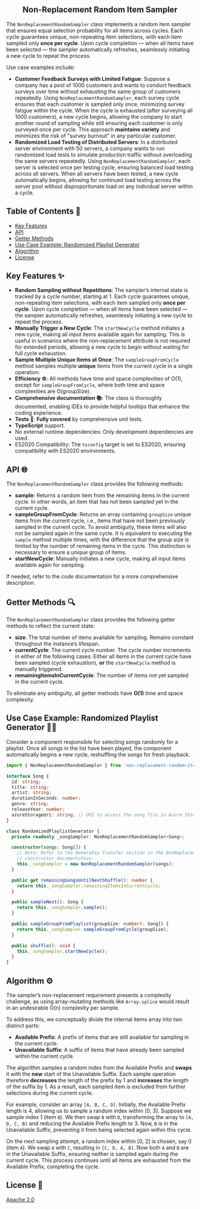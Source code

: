 <h2 align="middle">Non-Replacement Random Item Sampler</h2>

The `NonReplacementRandomSampler` class implements a random item sampler that ensures equal selection probability for all items across cycles. Each cycle guarantees unique, non-repeating item selections, with each item sampled only **once per cycle**. Upon cycle completion — when all items have been selected — the sampler automatically refreshes, seamlessly initiating a new cycle to repeat the process.

Use case examples include:
* __Customer Feedback Surveys with Limited Fatigue__: Suppose a company has a pool of 1000 customers and wants to conduct feedback surveys over time without exhausting the same group of customers repeatedly. Using `NonReplacementRandomSampler`, each survey cycle ensures that each customer is sampled only once, minimizing survey fatigue within the cycle. When the cycle is exhausted (after surveying all 1000 customers), a new cycle begins, allowing the company to start another round of sampling while still ensuring each customer is only surveyed once per cycle. This approach **maintains variety** and minimizes the risk of "survey burnout" in any particular customer.
* __Randomized Load Testing of Distributed Servers__: In a distributed server environment with 50 servers, a company wants to run randomized load tests to simulate production traffic without overloading the same servers repeatedly. Using `NonReplacementRandomSampler`, each server is selected once per testing cycle, ensuring balanced load testing across all servers. When all servers have been tested, a new cycle automatically begins, allowing for continued load testing across the server pool without disproportionate load on any individual server within a cycle.

## Table of Contents :bookmark_tabs:

* [Key Features](#key-features)
* [API](#api)
* [Getter Methods](#getter-methods)
* [Use Case Example: Randomized Playlist Generator](#use-case-example)
* [Algorithm](#algorithm)
* [License](#license)

## Key Features :sparkles:<a id="key-features"></a>

- __Random Sampling without Repetitions__: The sampler’s internal state is tracked by a cycle number, starting at 1. Each cycle guarantees unique, non-repeating item selections, with each item sampled only **once per cycle**. Upon cycle completion — when all items have been selected — the sampler automatically refreshes, seamlessly initiating a new cycle to repeat the process.
- __Manually Trigger a New Cycle__: The `startNewCycle` method initiates a new cycle, making all input items available again for sampling. This is useful in scenarios where the non-replacement attribute is not required for extended periods, allowing a new cycle to begin without waiting for full cycle exhaustion.
- __Sample Multiple Unique Items at Once__: The `sampleGroupFromCycle` method samples multiple **unique** items from the current cycle in a single operation.
- __Efficiency :gear:__: All methods have time and space complexities of O(1), except for `sampleGroupFromCycle`, where both time and space complexities are O(groupSize).
- __Comprehensive documentation :books:__: The class is thoroughly documented, enabling IDEs to provide helpful tooltips that enhance the coding experience.
- __Tests :test_tube:__: **Fully covered** by comprehensive unit tests.
- **TypeScript** support.
- No external runtime dependencies: Only development dependencies are used.
- ES2020 Compatibility: The `tsconfig` target is set to ES2020, ensuring compatibility with ES2020 environments.

## API :globe_with_meridians:<a id="api"></a>

The `NonReplacementRandomSampler` class provides the following methods:

* __sample__: Returns a random item from the remaining items in the current cycle. In other words, an item that has not been sampled yet in the current cycle.
* __sampleGroupFromCycle__: Returns an array containing `groupSize` unique items from the current cycle, i.e., items that have not been previously sampled in the current cycle. To avoid ambiguity, these items will also *not* be sampled again in the same cycle. It is equivalent to executing the `sample` method multiple times, with the difference that the group size is limited by the number of remaining items in the cycle. This distinction is necessary to ensure a *unique* group of items.
* __startNewCycle__: Manually initiates a new cycle, making all input items available again for sampling.

If needed, refer to the code documentation for a more comprehensive description.

## Getter Methods :mag:<a id="getter-methods"></a>

The `NonReplacementRandomSampler` class provides the following getter methods to reflect the current state:

* __size__: The total number of items available for sampling. Remains constant throughout the instance’s lifespan.
* __currentCycle__: The current cycle number. The cycle number increments in either of the following cases: Either all items in the current cycle have been sampled (cycle exhaustion), **or** the `startNewCycle` method is manually triggered.
* __remainingItemsInCurrentCycle__: The number of items not yet sampled in the current cycle.

To eliminate any ambiguity, all getter methods have **O(1)** time and space complexity.

## Use Case Example: Randomized Playlist Generator :man_technologist:<a id="use-case-example"></a>

Consider a component responsible for selecting songs randomly for a playlist. Once all songs in the list have been played, the component automatically begins a new cycle, reshuffling the songs for fresh playback.

```ts
import { NonReplacementRandomSampler } from 'non-replacement-random-item-sampler';

interface Song {
  id: string;
  title: string;
  artist: string;
  durationInSeconds: number;
  genre: string;
  releaseYear: number;
  azureStorageUri: string; // URI to access the song file in Azure Storage
}

class RandomizedPlaylistGenerator {
  private readonly _songSampler: NonReplacementRandomSampler<Song>;

  constructor(songs: Song[]) {
    // Note: Refer to the Ownership Transfer section in the NonReplacementRandomSampler
    // constructor documentation.
    this._songSampler = new NonReplacementRandomSampler(songs);
  }

  public get remainingSongsUntilNextShuffle(): number {
    return this._songSampler.remainingItemsInCurrentCycle;
  }

  public sampleNext(): Song {
    return this._songSampler.sample();
  }

  public sampleGroupFromPlaylist(groupSize: number): Song[] {
    return this._songSampler.sampleGroupFromCycle(groupSize);
  }

  public shuffle(): void {
    this._songSampler.startNewCycle();
  }
}
```

## Algorithm :gear:<a id="algorithm"></a>

The sampler’s non-replacement requirement presents a complexity challenge, as using array-mutating methods like `Array.splice` would result in an undesirable O(n) complexity per sample.

To address this, we conceptually divide the internal items array into two distinct parts:
* __Available Prefix__: A prefix of items that are still available for sampling in the current cycle.
* __Unavailable Suffix__: A suffix of items that have already been sampled within the current cycle.

The algorithm samples a random index from the Available Prefix and **swaps** it with the **new** start of the Unavailable Suffix. Each sample operation therefore **decreases** the length of the prefix by 1 and **increases** the length of the suffix by 1. As a result, each sampled item is excluded from further selections during the current cycle.

For example, consider an array `[A, B, C, D]`. Initially, the Available Prefix length is 4, allowing us to sample a random index within [0, 3]. Suppose we sample index 1 (item `B`). We then swap `B` with `D`, transforming the array to `[A, D, C, B]` and reducing the Available Prefix length to 3. Now, `B` is in the Unavailable Suffix, preventing it from being selected again within this cycle.

On the next sampling attempt, a random index within [0, 2] is chosen, say 0 (item `A`). We swap `A` with `C`, resulting in `[C, D, A, B]`. Now both `A` and `B` are in the Unavailable Suffix, ensuring neither is sampled again during the current cycle. This process continues until all items are exhausted from the Available Prefix, completing the cycle.

## License :scroll:<a id="license"></a>

[Apache 2.0](LICENSE)
